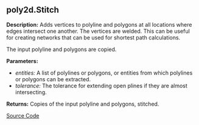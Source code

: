 ## poly2d.Stitch  
  
  
**Description:** Adds vertices to polyline and polygons at all locations where edges intersect one another.
The vertices are welded.
This can be useful for creating networks that can be used for shortest path calculations.


The input polyline and polygons are copied.

  
  
**Parameters:**  
  * *entities:* A list of polylines or polygons, or entities from which polylines or polygons can
be extracted.  
  * *tolerance:* The tolerance for extending open plines if they are almost intersecting.  
  
**Returns:** Copies of the input polyline and polygons, stitched.  

[Source Code](https://github.com/design-automation/mobius-sim-funcs/blob/main/src/modules/functions/poly2d/Stitch.ts) 